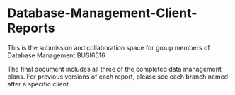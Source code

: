 # Database-Management-Client-Reports
This is the submission and collaboration space for group members of Database Management BUSI6516

The final document includes all three of the completed data management plans. For previous versions of each report, please see each branch named after a specific client.
